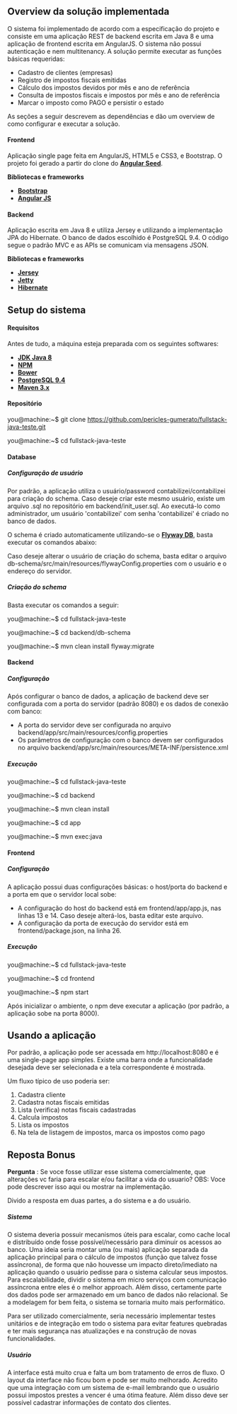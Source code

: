
## Overview da solução implementada

O sistema foi implementado de acordo com a especificação do projeto e consiste em uma aplicação REST de backend escrita em Java 8 e uma aplicação de frontend escrita em AngularJS. O sistema não possui autenticação e nem multitenancy. A solução permite executar as funções básicas requeridas:

* Cadastro de clientes (empresas)
* Registro de impostos fiscais emitidas
* Cálculo dos impostos devidos por mês e ano de referência
* Consulta de impostos fiscais e impostos por mês e ano de referência
* Marcar o imposto como PAGO e persistir o estado

As seções a seguir descrevem as dependências e dão um overview de como configurar e executar a solução.

#### Frontend

Aplicação single page feita em AngularJS, HTML5 e CSS3, e Bootstrap. O projeto foi gerado a partir do clone do [**Angular Seed**](https://github.com/angular/angular-seed). 

**Bibliotecas e frameworks**

* [**Bootstrap**](http://getbootstrap.com/)
* [**Angular JS**](http://angularjs.org/)

#### Backend

Aplicação escrita em Java 8 e utiliza Jersey e utilizando a implementação JPA do Hibernate. O banco de dados escolhido é PostgreSQL 9.4. O código segue o padrão MVC e as APIs se comunicam via mensagens JSON.

**Bibliotecas e frameworks**

* [**Jersey**](https://jersey.java.net)
* [**Jetty**](http://www.eclipse.org/jetty/)
* [**Hibernate**](http://hibernate.org)

## Setup do sistema

#### Requisitos

Antes de tudo, a máquina esteja preparada com os seguintes softwares:

* [**JDK Java 8**](http://www.oracle.com/technetwork/pt/java/javase/downloads/jdk8-downloads-2133151.html)
* [**NPM**](https://www.npmjs.com/package/npm)
* [**Bower**](https://bower.io/)
* [**PostgreSQL 9.4**](https://www.postgresql.org/download/)
* [**Maven 3.x**](https://maven.apache.org/download.cgi)

#### Repositório

you@machine:~$ git clone https://github.com/pericles-gumerato/fullstack-java-teste.git

you@machine:~$ cd fullstack-java-teste

#### Database

##### Configuração de usuário

Por padrão, a aplicação utiliza o usuário/password contabilizei/contabilizei para criação do schema. Caso deseje criar este mesmo usuário, existe um arquivo .sql no repositório em backend/init_user.sql. Ao executá-lo como administrador, um usuário 'contabilizei' com senha 'contabilizei' é criado no banco de dados.

O schema é criado automaticamente utilizando-se o [**Flyway DB**](https://flywaydb.org/), basta executar os comandos abaixo:

Caso deseje alterar o usuário de criação do schema, basta editar o arquivo db-schema/src/main/resources/flywayConfig.properties com o usuário e o endereço do servidor.

##### Criação do schema

Basta executar os comandos a seguir:

you@machine:~$ cd fullstack-java-teste

you@machine:~$ cd backend/db-schema

you@machine:~$ mvn clean install flyway:migrate


#### Backend

##### Configuração
Após configurar o banco de dados, a aplicação de backend deve ser configurada com a porta do servidor (padrão 8080) e os dados de conexão com banco:

* A porta do servidor deve ser configurada no arquivo backend/app/src/main/resources/config.properties
* Os parâmetros de configuração com o banco devem ser configurados no arquivo backend/app/src/main/resources/META-INF/persistence.xml


##### Execução

you@machine:~$ cd fullstack-java-teste

you@machine:~$ cd backend

you@machine:~$ mvn clean install

you@machine:~$ cd app

you@machine:~$ mvn exec:java


#### Frontend

##### Configuração

A aplicação possui duas configurações básicas: o host/porta do backend e a porta em que o servidor local sobe:

* A configuração do host do backend está em frontend/app/app.js, nas linhas 13 e 14. Caso deseje alterá-los, basta editar este arquivo.
* A configuração da porta de execução do servidor está em frontend/package.json, na linha 26.

##### Execução

you@machine:~$ cd fullstack-java-teste

you@machine:~$ cd frontend

you@machine:~$ npm start

Após inicializar o ambiente, o npm deve executar a aplicação (por padrão, a aplicação sobe na porta 8000).



## Usando a aplicação

Por padrão, a aplicação pode ser acessada em http://localhost:8080 e é uma single-page app simples. Existe uma barra onde a funcionalidade desejada deve ser selecionada e a tela correspondente é mostrada.

Um fluxo típico de uso poderia ser:

1. Cadastra cliente
2. Cadastra notas fiscais emitidas
3. Lista (verifica) notas fiscais cadastradas
4. Calcula impostos
5. Lista os impostos
6. Na tela de listagem de impostos, marca os impostos como pago


## Reposta Bonus

**Pergunta** : Se voce fosse utilizar esse sistema comercialmente, que alterações vc faria para escalar e/ou facilitar a vida do usuario? OBS: Voce pode descrever isso aqui ou mostrar na implementação.

Divido a resposta em duas partes, a do sistema e a do usuário.

##### Sistema

O sistema deveria possuir mecanismos úteis para escalar, como cache local e distribuído onde fosse possível/necessário para diminuir os acessos ao banco. Uma ideia seria montar uma (ou mais) aplicação separada da aplicação principal para o cálculo de impostos (função que talvez fosse assíncrona), de forma que não houvesse um impacto direto/imediato na aplicação quando o usuário pedisse para o sistema calcular seus impostos. Para escalabilidade, dividir o sistema em micro serviços com comunicação assíncrona entre eles é o melhor approach. Além disso, certamente parte dos dados pode ser armazenado em um banco de dados não relacional. Se a modelagem for bem feita, o sistema se tornaria muito mais performático.

Para ser utilizado comercialmente, seria necessário implementar testes unitários e de integração em todo o sistema para evitar features quebradas e ter mais segurança nas atualizações e na construção de novas funcionalidades.

##### Usuário

A interface está muito crua e falta um bom tratamento de erros de fluxo. O layout da interface não ficou bom e pode ser muito melhorado. Acredito que uma integração com um sistema de e-mail lembrando que o usuário possui impostos prestes a vencer é uma ótima feature. Além disso deve ser possível cadastrar informações de contato dos clientes.
